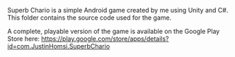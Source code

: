 Superb Chario is a simple Android game created by me using Unity and C#. This folder contains the source code used for the game.

A complete, playable version of the game is available on the Google Play Store here:
https://play.google.com/store/apps/details?id=com.JustinHomsi.SuperbChario
